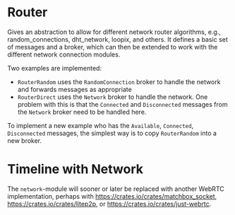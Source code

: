 # Router

Gives an abstraction to allow for different network router algorithms, e.g., random_connections, dht_network, loopix, and
others. It defines a basic set of messages and a broker, which can then be extended to work with the different
network connection modules.

Two examples are implemented:
- `RouterRandom` uses the `RandomConnection` broker to handle the network and forwards messages as appropriate
- `RouterDirect` uses the `Network` broker to handle the network. One problem with this is that the `Connected`
and `Disconnected` messages from the `Network` broker need to be handled here.

To implement a new example who has the `Available`, `Connected`, `Disconnected` messages, the simplest way is to
copy `RouterRandom` into a new broker.

# Timeline with Network

The `network`-module will sooner or later be replaced with another WebRTC implementation, perhaps
with https://crates.io/crates/matchbox_socket, https://crates.io/crates/litep2p, or
https://crates.io/crates/just-webrtc.